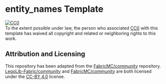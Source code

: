 # entity_names Template
[![CC0](https://licensebuttons.net/p/zero/1.0/80x15.png)](http://creativecommons.org/publicdomain/zero/1.0/)  
To the extent possible under law, the person who associated [CC0](http://creativecommons.org/publicdomain/zero/1.0/) with this template has waived all copyright and related or neighboring rights to this work. 

## Attribution and Licensing  
This repository has been adapted from the [FabricMC/community](https://github.com/FabricMC/community) repository.  
[LegoLib-Fabric/community](https://github.com/LegoLib-Fabric/community) and [FabricMC/community](https://github.com/FabricMC/community) are both licensed under the [CC-BY 4.0](https://creativecommons.org/licenses/by/4.0/) license.  
